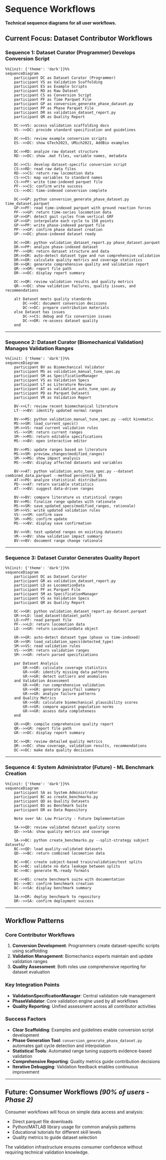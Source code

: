 # Sequence Workflows

**Technical sequence diagrams for all user workflows.**

## Current Focus: Dataset Contributor Workflows

### Sequence 1: Dataset Curator (Programmer) Develops Conversion Script

```mermaid
%%{init: {'theme': 'dark'}}%%
sequenceDiagram
    participant DC as Dataset Curator (Programmer)
    participant VS as Validation Scaffolding
    participant ES as Example Scripts
    participant RD as Raw Dataset
    participant CS as Conversion Script
    participant PF as Time Parquet File
    participant GP as conversion_generate_phase_dataset.py
    participant PP as Phase Parquet File
    participant DR as validation_dataset_report.py
    participant QR as Quality Report

    DC->>VS: access validation scaffolding docs
    VS-->>DC: provide standard specification and guidelines
    
    DC->>ES: review example conversion scripts
    ES-->>DC: show GTech2023, UMich2021, AddBio examples
    
    DC->>RD: analyze raw dataset structure
    RD-->>DC: show .mat files, variable names, metadata
    
    DC->>CS: develop dataset-specific conversion script
    CS->>RD: read raw data files
    RD-->>CS: return raw locomotion data
    CS->>CS: map variables to standard names
    CS->>PF: write time-indexed parquet file
    PF-->>CS: confirm write success
    CS-->>DC: time-indexed conversion complete
    
    DC->>GP: python conversion_generate_phase_dataset.py time_dataset.parquet
    GP->>PF: read time-indexed parquet with ground reaction forces
    PF-->>GP: return time-series locomotion data
    GP->>GP: detect gait cycles from vertical GRF
    GP->>GP: interpolate each cycle to 150 points
    GP->>PP: write phase-indexed parquet file
    PP-->>GP: confirm phase dataset creation
    GP-->>DC: phase-indexed dataset ready
    
    DC->>DR: python validation_dataset_report.py phase_dataset.parquet
    DR->>PP: analyze phase-indexed dataset
    PP-->>DR: return dataset structure and data
    DR->>DR: auto-detect dataset type and run comprehensive validation
    DR->>DR: calculate quality metrics and coverage statistics
    DR->>QR: generate comprehensive quality and validation report
    QR-->>DR: report file path
    DR-->>DC: display report summary
    
    DC->>QR: review validation results and quality metrics
    QR-->>DC: show validation failures, quality issues, and recommendations
    
    alt Dataset meets quality standards
        DC->>DC: document conversion decisions
        DC->>DC: prepare contribution materials
    else Dataset has issues
        DC->>CS: debug and fix conversion issues
        DC->>DR: re-assess dataset quality
    end
```

---

### Sequence 2: Dataset Curator (Biomechanical Validation) Manages Validation Ranges

```mermaid
%%{init: {'theme': 'dark'}}%%
sequenceDiagram
    participant BV as Biomechanical Validator
    participant MS as validation_manual_tune_spec.py
    participant SM as SpecificationManager
    participant VS as Validation Specs
    participant LT as Literature Review
    participant AT as validation_auto_tune_spec.py
    participant PD as Parquet Datasets
    participant VR as Validation Report

    BV->>LT: review recent biomechanical literature
    LT-->>BV: identify updated normal ranges
    
    BV->>MS: python validation_manual_tune_spec.py --edit kinematic
    MS->>SM: load_current_specs()
    SM->>VS: read current validation rules
    VS-->>SM: return current ranges
    SM-->>MS: return editable specifications
    MS-->>BV: open interactive editor
    
    BV->>MS: update ranges based on literature
    MS->>SM: preview_changes(modified_ranges)
    SM-->>MS: show impact analysis
    MS-->>BV: display affected datasets and variables
    
    BV->>AT: python validation_auto_tune_spec.py --dataset combined_data.parquet --method percentile_95
    AT->>PD: analyze statistical distributions
    PD-->>AT: return variable statistics
    AT-->>BV: suggest data-driven ranges
    
    BV->>BV: compare literature vs statistical ranges
    BV->>MS: finalize range updates with rationale
    MS->>SM: save_updated_specs(modified_ranges, rationale)
    SM->>VS: write updated validation rules
    VS-->>SM: confirm save
    SM-->>MS: confirm update
    MS-->>BV: display save confirmation
    
    BV->>VR: test updated ranges on existing datasets
    VR-->>BV: show validation impact summary
    BV->>BV: document range change rationale
```

---

### Sequence 3: Dataset Curator Generates Quality Report

```mermaid
%%{init: {'theme': 'dark'}}%%
sequenceDiagram
    participant DC as Dataset Curator
    participant GR as validation_dataset_report.py
    participant LD as LocomotionData
    participant PF as Parquet File
    participant SM as SpecificationManager
    participant VS as Validation Specs
    participant QR as Quality Report

    DC->>GR: python validation_dataset_report.py dataset.parquet
    GR->>LD: load_dataset(dataset_path)
    LD->>PF: read parquet file
    PF-->>LD: return locomotion data
    LD-->>GR: return LocomotionData object
    
    GR->>GR: auto-detect dataset type (phase vs time-indexed)
    GR->>SM: load_validation_specs(detected_type)
    SM->>VS: read validation rules
    VS-->>SM: return validation ranges
    SM-->>GR: return parsed specifications
    
    par Dataset Analysis
        GR->>GR: calculate coverage statistics
        GR->>GR: identify missing data patterns
        GR->>GR: detect outliers and anomalies
    and Validation Assessment
        GR->>GR: run comprehensive validation
        GR->>GR: generate pass/fail summary
        GR->>GR: analyze failure patterns
    and Quality Metrics
        GR->>GR: calculate biomechanical plausibility scores
        GR->>GR: compare against population norms
        GR->>GR: assess data completeness
    end
    
    GR->>QR: compile comprehensive quality report
    QR-->>GR: report file path
    GR-->>DC: display report summary
    
    DC->>QR: review detailed quality metrics
    QR-->>DC: show coverage, validation results, recommendations
    DC->>DC: make data quality decisions
```

---

### Sequence 4: System Administrator (Future) - ML Benchmark Creation

```mermaid
%%{init: {'theme': 'dark'}}%%
sequenceDiagram
    participant SA as System Administrator
    participant BC as create_benchmarks.py
    participant QD as Quality Datasets
    participant BS as Benchmark Suite
    participant DR as Data Repository

    Note over SA: Low Priority - Future Implementation
    
    SA->>QD: review validated dataset quality scores
    QD-->>SA: show quality metrics and coverage
    
    SA->>BC: python create_benchmarks.py --split-strategy subject datasets/
    BC->>QD: load quality-validated datasets
    QD-->>BC: return combined locomotion data
    
    BC->>BC: create subject-based train/validation/test splits
    BC->>BC: validate no data leakage between splits
    BC->>BC: generate ML-ready formats
    
    BC->>BS: create benchmark suite with documentation
    BS-->>BC: confirm benchmark creation
    BC-->>SA: display benchmark summary
    
    SA->>DR: deploy benchmark to repository
    DR-->>SA: confirm deployment success
```

---

## Workflow Patterns

### Core Contributor Workflows
1. **Conversion Development**: Programmers create dataset-specific scripts using scaffolding
2. **Validation Management**: Biomechanics experts maintain and update validation ranges
3. **Quality Assessment**: Both roles use comprehensive reporting for dataset evaluation

### Key Integration Points
- **ValidationSpecificationManager**: Central validation rule management
- **PhaseValidator**: Core validation engine used by all workflows
- **Quality Reporting**: Unified assessment across all contributor activities

### Success Factors
- **Clear Scaffolding**: Examples and guidelines enable conversion script development
- **Phase Generation Tool**: `conversion_generate_phase_dataset.py` automates gait cycle detection and interpolation
- **Statistical Tools**: Automated range tuning supports evidence-based validation
- **Comprehensive Reporting**: Quality metrics guide contribution decisions
- **Iterative Debugging**: Validation feedback enables continuous improvement

---

## Future: Consumer Workflows *(90% of users - Phase 2)*

Consumer workflows will focus on simple data access and analysis:
- Direct parquet file downloads
- Python/MATLAB library usage for common analysis patterns
- Educational tutorials for different skill levels
- Quality metrics to guide dataset selection

The validation infrastructure ensures consumer confidence without requiring technical validation knowledge.